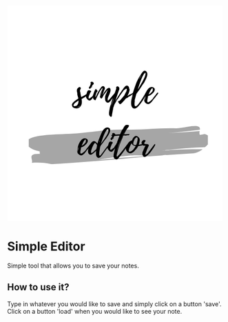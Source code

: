 ![cover](src/assets/img/simpleeditor.png)

# Simple Editor

Simple tool that allows you to save your notes.

## How to use it?

Type in whatever you would like to save and simply click on a button 'save'. Click on a button 'load' when you would like to see your note.



